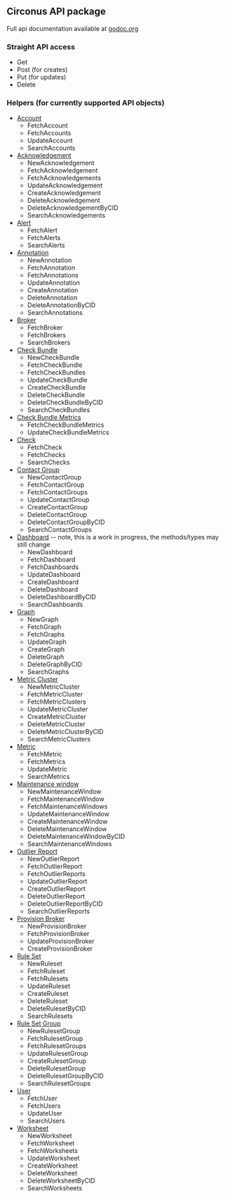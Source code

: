 ## Circonus API package

Full api documentation available at [godoc.org](https://godoc.org/github.com/circonus-labs/circonus-gometrics/api)

### Straight API access

* Get
* Post (for creates)
* Put (for updates)
* Delete

### Helpers (for currently supported API objects)

* [Account](https://login.circonus.com/resources/api/calls/account)
    * FetchAccount
    * FetchAccounts
    * UpdateAccount
    * SearchAccounts
* [Acknowledgement](https://login.circonus.com/resources/api/calls/acknowledgement)
    * NewAcknowledgement
    * FetchAcknowledgement
    * FetchAcknowledgements
    * UpdateAcknowledgement
    * CreateAcknowledgement
    * DeleteAcknowledgement
    * DeleteAcknowledgementByCID
    * SearchAcknowledgements
* [Alert](https://login.circonus.com/resources/api/calls/alert)
    * FetchAlert
    * FetchAlerts
    * SearchAlerts
* [Annotation](https://login.circonus.com/resources/api/calls/annotation)
    * NewAnnotation
    * FetchAnnotation
    * FetchAnnotations
    * UpdateAnnotation
    * CreateAnnotation
    * DeleteAnnotation
    * DeleteAnnotationByCID
    * SearchAnnotations
* [Broker](https://login.circonus.com/resources/api/calls/broker)
    * FetchBroker
    * FetchBrokers
    * SearchBrokers
* [Check Bundle](https://login.circonus.com/resources/api/calls/check_bundle)
    * NewCheckBundle
    * FetchCheckBundle
    * FetchCheckBundles
    * UpdateCheckBundle
    * CreateCheckBundle
    * DeleteCheckBundle
    * DeleteCheckBundleByCID
    * SearchCheckBundles
* [Check Bundle Metrics](https://login.circonus.com/resources/api/calls/check_bundle_metrics)
    * FetchCheckBundleMetrics
    * UpdateCheckBundleMetrics
* [Check](https://login.circonus.com/resources/api/calls/check)
    * FetchCheck
    * FetchChecks
    * SearchChecks
* [Contact Group](https://login.circonus.com/resources/api/calls/contact_group)
    * NewContactGroup
    * FetchContactGroup
    * FetchContactGroups
    * UpdateContactGroup
    * CreateContactGroup
    * DeleteContactGroup
    * DeleteContactGroupByCID
    * SearchContactGroups
* [Dashboard](https://login.circonus.com/resources/api/calls/dashboard) -- note, this is a work in progress, the methods/types may still change
    * NewDashboard
    * FetchDashboard
    * FetchDashboards
    * UpdateDashboard
    * CreateDashboard
    * DeleteDashboard
    * DeleteDashboardByCID
    * SearchDashboards
* [Graph](https://login.circonus.com/resources/api/calls/graph)
    * NewGraph
    * FetchGraph
    * FetchGraphs
    * UpdateGraph
    * CreateGraph
    * DeleteGraph
    * DeleteGraphByCID
    * SearchGraphs
* [Metric Cluster](https://login.circonus.com/resources/api/calls/metric_cluster)
    * NewMetricCluster
    * FetchMetricCluster
    * FetchMetricClusters
    * UpdateMetricCluster
    * CreateMetricCluster
    * DeleteMetricCluster
    * DeleteMetricClusterByCID
    * SearchMetricClusters
* [Metric](https://login.circonus.com/resources/api/calls/metric)
    * FetchMetric
    * FetchMetrics
    * UpdateMetric
    * SearchMetrics
* [Maintenance window](https://login.circonus.com/resources/api/calls/maintenance)
    * NewMaintenanceWindow
    * FetchMaintenanceWindow
    * FetchMaintenanceWindows
    * UpdateMaintenanceWindow
    * CreateMaintenanceWindow
    * DeleteMaintenanceWindow
    * DeleteMaintenanceWindowByCID
    * SearchMaintenanceWindows
* [Outlier Report](https://login.circonus.com/resources/api/calls/outlier_report)
    * NewOutlierReport
    * FetchOutlierReport
    * FetchOutlierReports
    * UpdateOutlierReport
    * CreateOutlierReport
    * DeleteOutlierReport
    * DeleteOutlierReportByCID
    * SearchOutlierReports
* [Provision Broker](https://login.circonus.com/resources/api/calls/provision_broker)
    * NewProvisionBroker
    * FetchProvisionBroker
    * UpdateProvisionBroker
    * CreateProvisionBroker
* [Rule Set](https://login.circonus.com/resources/api/calls/rule_set)
    * NewRuleset
    * FetchRuleset
    * FetchRulesets
    * UpdateRuleset
    * CreateRuleset
    * DeleteRuleset
    * DeleteRulesetByCID
    * SearchRulesets
* [Rule Set Group](https://login.circonus.com/resources/api/calls/rule_set_group)
    * NewRulesetGroup
    * FetchRulesetGroup
    * FetchRulesetGroups
    * UpdateRulesetGroup
    * CreateRulesetGroup
    * DeleteRulesetGroup
    * DeleteRulesetGroupByCID
    * SearchRulesetGroups
* [User](https://login.circonus.com/resources/api/calls/user)
    * FetchUser
    * FetchUsers
    * UpdateUser
    * SearchUsers
* [Worksheet](https://login.circonus.com/resources/api/calls/worksheet)
    * NewWorksheet
    * FetchWorksheet
    * FetchWorksheets
    * UpdateWorksheet
    * CreateWorksheet
    * DeleteWorksheet
    * DeleteWorksheetByCID
    * SearchWorksheets
